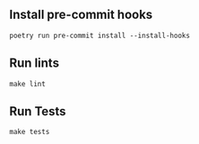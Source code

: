 ## Install pre-commit hooks
```shell
poetry run pre-commit install --install-hooks
```

## Run lints
```shell
make lint
```

## Run Tests
```shell
make tests
```